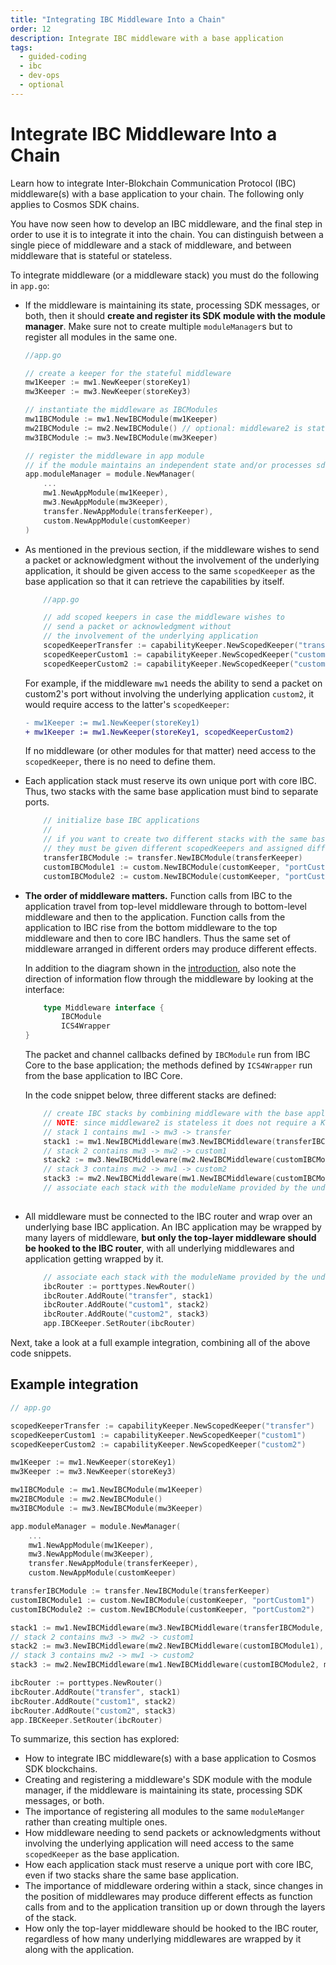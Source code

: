 ```yaml
---
title: "Integrating IBC Middleware Into a Chain"
order: 12
description: Integrate IBC middleware with a base application
tags: 
  - guided-coding
  - ibc
  - dev-ops
  - optional
---
```


# Integrate IBC Middleware Into a Chain

<HighlightBox type="learning">

Learn how to integrate Inter-Blokchain Communication Protocol (IBC) middleware(s) with a base application to your chain. The following only applies to Cosmos SDK chains.

</HighlightBox>

You have now seen how to develop an IBC middleware, and the final step in order to use it is to integrate it into the chain. You can distinguish between a single piece of middleware and a stack of middleware, and between middleware that is stateful or stateless.

To integrate middleware (or a middleware stack) you must do the following in `app.go`:

* If the middleware is maintaining its state, processing SDK messages, or both, then it should **create and register its SDK module with the module manager**. Make sure not to create multiple `moduleManager`s but to register all modules in the same one.

  <ExpansionPanel title="Example code">

  ```go
  //app.go

  // create a keeper for the stateful middleware
  mw1Keeper := mw1.NewKeeper(storeKey1)
  mw3Keeper := mw3.NewKeeper(storeKey3)

  // instantiate the middleware as IBCModules
  mw1IBCModule := mw1.NewIBCModule(mw1Keeper)
  mw2IBCModule := mw2.NewIBCModule() // optional: middleware2 is stateless middleware
  mw3IBCModule := mw3.NewIBCModule(mw3Keeper)

  // register the middleware in app module
  // if the module maintains an independent state and/or processes sdk.Msgs
  app.moduleManager = module.NewManager(
      ...
      mw1.NewAppModule(mw1Keeper),
      mw3.NewAppModule(mw3Keeper),
      transfer.NewAppModule(transferKeeper),
      custom.NewAppModule(customKeeper)
  )

  ```

  </ExpansionPanel>

* As mentioned in the previous section, if the middleware wishes to send a packet or acknowledgment without the involvement of the underlying application, it should be given access to the same `scopedKeeper` as the base application so that it can retrieve the capabilities by itself.

  <ExpansionPanel title="Example code">

  ```go
      //app.go

      // add scoped keepers in case the middleware wishes to
      // send a packet or acknowledgment without
      // the involvement of the underlying application
      scopedKeeperTransfer := capabilityKeeper.NewScopedKeeper("transfer")
      scopedKeeperCustom1 := capabilityKeeper.NewScopedKeeper("custom1")
      scopedKeeperCustom2 := capabilityKeeper.NewScopedKeeper("custom2")


  ```

  </ExpansionPanel>

  For example, if the middleware `mw1` needs the ability to send a packet on custom2's port without involving the underlying application `custom2`, it would require access to the latter's `scopedKeeper`:

  ```diff
  - mw1Keeper := mw1.NewKeeper(storeKey1)
  + mw1Keeper := mw1.NewKeeper(storeKey1, scopedKeeperCustom2)
  ```

  <HighlightBox type="note">

  If no middleware (or other modules for that matter) need access to the `scopedKeeper`, there is no need to define them.

  </HighlightBox>

* Each application stack must reserve its own unique port with core IBC. Thus, two stacks with the same base application must bind to separate ports.

  <ExpansionPanel title="Example code">

  ```go
      // initialize base IBC applications
      //
      // if you want to create two different stacks with the same base application,
      // they must be given different scopedKeepers and assigned different ports
      transferIBCModule := transfer.NewIBCModule(transferKeeper)
      customIBCModule1 := custom.NewIBCModule(customKeeper, "portCustom1")
      customIBCModule2 := custom.NewIBCModule(customKeeper, "portCustom2")

  ```

  </ExpansionPanel>

* **The order of middleware matters.** Function calls from IBC to the application travel from top-level middleware through to bottom-level middleware and then to the application. Function calls from the application to IBC rise from the bottom middleware to the top middleware and then to core IBC handlers. Thus the same set of middleware arranged in different orders may produce different effects.

  <HighlightBox type="tip">

  In addition to the diagram shown in the [introduction](./10-ibc-mw-intro.md), also note the direction of information flow through the middleware by looking at the interface:

  ```go
      type Middleware interface {
          IBCModule
          ICS4Wrapper
  }
  ```

  The packet and channel callbacks defined by `IBCModule` run from IBC Core to the base application; the methods defined by `ICS4Wrapper` run from the base application to IBC Core.

  </HighlightBox>

  In the code snippet below, three different stacks are defined:

    <ExpansionPanel title="Example code">
    
    ```go
        // create IBC stacks by combining middleware with the base application
        // NOTE: since middleware2 is stateless it does not require a Keeper
        // stack 1 contains mw1 -> mw3 -> transfer
        stack1 := mw1.NewIBCMiddleware(mw3.NewIBCMiddleware(transferIBCModule, mw3Keeper), mw1Keeper)
        // stack 2 contains mw3 -> mw2 -> custom1
        stack2 := mw3.NewIBCMiddleware(mw2.NewIBCMiddleware(customIBCModule1), mw3Keeper)
        // stack 3 contains mw2 -> mw1 -> custom2
        stack3 := mw2.NewIBCMiddleware(mw1.NewIBCMiddleware(customIBCModule2, mw1Keeper))
        // associate each stack with the moduleName provided by the underlying scopedKeeper
        
    ```
    </ExpansionPanel>

* All middleware must be connected to the IBC router and wrap over an underlying base IBC application. An IBC application may be wrapped by many layers of middleware, **but only the top-layer middleware should be hooked to the IBC router**, with all underlying middlewares and application getting wrapped by it.

  <ExpansionPanel title="Example code">

  ```go
      // associate each stack with the moduleName provided by the underlying scopedKeeper
      ibcRouter := porttypes.NewRouter()
      ibcRouter.AddRoute("transfer", stack1)
      ibcRouter.AddRoute("custom1", stack2)
      ibcRouter.AddRoute("custom2", stack3)
      app.IBCKeeper.SetRouter(ibcRouter)
  ```

  </ExpansionPanel>

Next, take a look at a full example integration, combining all of the above code snippets.

## Example integration

```go
// app.go

scopedKeeperTransfer := capabilityKeeper.NewScopedKeeper("transfer")
scopedKeeperCustom1 := capabilityKeeper.NewScopedKeeper("custom1")
scopedKeeperCustom2 := capabilityKeeper.NewScopedKeeper("custom2")

mw1Keeper := mw1.NewKeeper(storeKey1)
mw3Keeper := mw3.NewKeeper(storeKey3)

mw1IBCModule := mw1.NewIBCModule(mw1Keeper)
mw2IBCModule := mw2.NewIBCModule()
mw3IBCModule := mw3.NewIBCModule(mw3Keeper)

app.moduleManager = module.NewManager(
    ...
    mw1.NewAppModule(mw1Keeper),
    mw3.NewAppModule(mw3Keeper),
    transfer.NewAppModule(transferKeeper),
    custom.NewAppModule(customKeeper)

transferIBCModule := transfer.NewIBCModule(transferKeeper)
customIBCModule1 := custom.NewIBCModule(customKeeper, "portCustom1")
customIBCModule2 := custom.NewIBCModule(customKeeper, "portCustom2")

stack1 := mw1.NewIBCMiddleware(mw3.NewIBCMiddleware(transferIBCModule, mw3Keeper), mw1Keeper)
// stack 2 contains mw3 -> mw2 -> custom1
stack2 := mw3.NewIBCMiddleware(mw2.NewIBCMiddleware(customIBCModule1), mw3Keeper)
// stack 3 contains mw2 -> mw1 -> custom2
stack3 := mw2.NewIBCMiddleware(mw1.NewIBCMiddleware(customIBCModule2, mw1Keeper))

ibcRouter := porttypes.NewRouter()
ibcRouter.AddRoute("transfer", stack1)
ibcRouter.AddRoute("custom1", stack2)
ibcRouter.AddRoute("custom2", stack3)
app.IBCKeeper.SetRouter(ibcRouter)
```

<HighlightBox type="synopsis">

To summarize, this section has explored:

* How to integrate IBC middleware(s) with a base application to Cosmos SDK blockchains.
* Creating and registering a middleware's SDK module with the module manager, if the middleware is maintaining its state, processing SDK messages, or both.
* The importance of registering all modules to the same `moduleManger` rather than creating multiple ones.
* How middleware needing to send packets or acknowledgments without involving the underlying application will need access to the same `scopedKeeper` as the base application.
* How each application stack must reserve a unique port with core IBC, even if two stacks share the same base application.
* The importance of middleware ordering within a stack, since changes in the position of middlewares may produce different effects as function calls from and to the application transition up or down through the layers of the stack.
* How only the top-layer middleware should be hooked to the IBC router, regardless of how many underlying middlewares are wrapped by it along with the application.

</HighlightBox>

<!--## Next up

You have now been introduced to developing both custom IBC applications and middleware (and how to integrate these modules in the chain). This opens up a whole range of possibilities for building multichain applications leveraging IBC.

An excellent opportunity to put these newly acquired skills into practice is by following the checkers extension tutorial (soon to be published).-->
